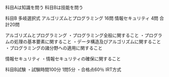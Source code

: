科目Aは知識を問う
科目Bは技能を問う

科目B 多岐選択式
アルゴリズムとプログラミング 16問
情報セキュリティ 4問
合計20問

アルゴリズムとプログラミング
・プログラミング全般に関すること
・プログラムの処理の基本要素に関すること
・データ構造及びアルゴリズムに関すること
・プログラミングの諸分野への適用に関すること

情報セキュリティ
・情報セキュリティの確保に関すること

科目B試験
・試験時間100分  1問5分
・合格点60％  IRT方式
